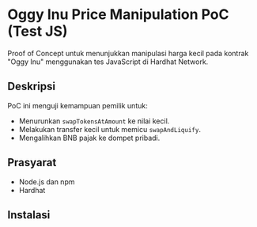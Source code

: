 # Oggy Inu Price Manipulation PoC (Test JS)

Proof of Concept untuk menunjukkan manipulasi harga kecil pada kontrak "Oggy Inu" menggunakan tes JavaScript di Hardhat Network.

## Deskripsi
PoC ini menguji kemampuan pemilik untuk:
- Menurunkan `swapTokensAtAmount` ke nilai kecil.
- Melakukan transfer kecil untuk memicu `swapAndLiquify`.
- Mengalihkan BNB pajak ke dompet pribadi.

## Prasyarat
- Node.js dan npm
- Hardhat

## Instalasi
